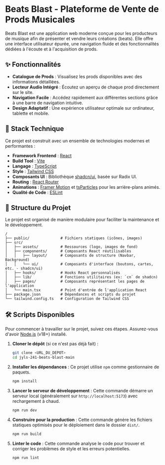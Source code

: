 # Beats Blast - Plateforme de Vente de Prods Musicales

Beats Blast est une application web moderne conçue pour les producteurs de musique afin de présenter et vendre leurs créations (beats). Elle offre une interface utilisateur épurée, une navigation fluide et des fonctionnalités dédiées à l'écoute et à l'acquisition de prods.

## ✨ Fonctionnalités

*   **Catalogue de Prods** : Visualisez les prods disponibles avec des informations détaillées.
*   **Lecteur Audio Intégré** : Écoutez un aperçu de chaque prod directement sur le site.
*   **Navigation Facile** : Accédez rapidement aux différentes sections grâce à une barre de navigation intuitive.
*   **Design Adaptatif** : Une expérience utilisateur optimale sur ordinateur, tablette et mobile.

## 🚀 Stack Technique

Ce projet est construit avec un ensemble de technologies modernes et performantes :

*   **Framework Frontend** : [React](https://react.dev/)
*   **Build Tool** : [Vite](https://vitejs.dev/)
*   **Langage** : [TypeScript](https://www.typescriptlang.org/)
*   **Style** : [Tailwind CSS](https://tailwindcss.com/)
*   **Composants UI** : Bibliothèque [shadcn/ui](https://ui.shadcn.com/), basée sur Radix UI.
*   **Routing** : [React Router](https://reactrouter.com/)
*   **Animations** : [Framer Motion](https://www.framer.com/motion/) et [tsParticles](https://particles.js.org/) pour les arrière-plans animés.
*   **Qualité de Code** : [ESLint](https://eslint.org/)

## 📂 Structure du Projet

Le projet est organisé de manière modulaire pour faciliter la maintenance et le développement.

```
/
├── public/              # Fichiers statiques (icônes, images)
├── src/
│   ├── assets/          # Ressources (logo, images de fond)
│   ├── components/      # Composants React réutilisables
│   │   ├── layout/      # Composants de structure (Navbar, Background)
│   │   └── ui/          # Composants d'interface (boutons, cartes, etc. - shadcn/ui)
│   ├── hooks/           # Hooks React personnalisés
│   ├── lib/             # Fonctions utilitaires (ex: `cn` de shadcn)
│   ├── pages/           # Composants représentant les pages de l'application
│   └── main.tsx         # Point d'entrée de l'application React
├── package.json         # Dépendances et scripts du projet
└── tailwind.config.ts   # Configuration de Tailwind CSS
```

## 🛠️ Scripts Disponibles

Pour commencer à travailler sur le projet, suivez ces étapes. Assurez-vous d'avoir [Node.js](https://nodejs.org/) (v18+) installé.

1.  **Cloner le dépôt** (si ce n'est pas déjà fait) :
    ```bash
    git clone <URL_DU_DEPOT>
    cd jyls-241-beats-blast-main
    ```

2.  **Installer les dépendances** :
    Ce projet utilise `npm` comme gestionnaire de paquets.
    ```bash
    npm install
    ```

3.  **Lancer le serveur de développement** :
    Cette commande démarre un serveur local (généralement sur `http://localhost:5173`) avec rechargement à chaud.
    ```bash
    npm run dev
    ```

4.  **Construire pour la production** :
    Cette commande génère les fichiers statiques optimisés pour le déploiement dans le dossier `dist/`.
    ```bash
    npm run build
    ```

5.  **Linter le code** :
    Cette commande analyse le code pour trouver et corriger les problèmes de style et les erreurs potentielles.
    ```bash
    npm run lint
    ```